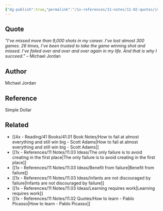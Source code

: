 ```yaml
---
{"dg-publish":true,"permalink":"/1x-references/11-notes/11-02-quotes/ive-failed-over-and-over-and-over-again-in-my-life-and-that-is-why-i-succeed-michael-jordan/","title":"Ive failed over and over and over again in my life. And that is why I succeed - Michael Jordan."}
---
```



## Quote
_“I’ve missed more than 9,000 shots in my career. I’ve lost almost 300 games. 26 times, I’ve been trusted to take the game winning shot and missed. I’ve failed over and over and over again in my life. And that is why I succeed.”_ – Michael Jordan

## Author
Michael Jordan

## Reference
Simple Dollar

## Related
- [[4x - Reading/41 Books/41.01 Book Notes/How to fail at almost everything and still win big - Scott Adams\|How to fail at almost everything and still win big - Scott Adams]]
- [[1x - References/11 Notes/11.03 Ideas/The only failure is to avoid creating in the first place\|The only failure is to avoid creating in the first place]]
- [[1x - References/11 Notes/11.03 Ideas/Benefit from failure\|Benefit from failure]]
- [[1x - References/11 Notes/11.03 Ideas/Infants are not discouraged by failure\|Infants are not discouraged by failure]]
- [[1x - References/11 Notes/11.03 Ideas/Learning requires work\|Learning requires work]]
- [[1x - References/11 Notes/11.02 Quotes/How to learn - Pablo Picasso\|How to learn - Pablo Picasso]]
